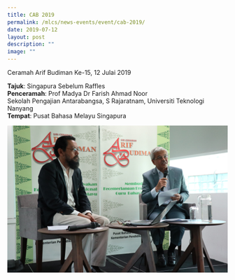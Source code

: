 ```yaml
---
title: CAB 2019
permalink: /mlcs/news-events/event/cab-2019/
date: 2019-07-12
layout: post
description: ""
image: ""
---
```

Ceramah Arif Budiman Ke-15, 12 Julai 2019  
  
**Tajuk**: Singapura Sebelum Raffles  
**Penceramah**: Prof Madya Dr Farish Ahmad Noor  
Sekolah Pengajian Antarabangsa, S Rajaratnam, Universiti Teknologi Nanyang  
**Tempat**: Pusat Bahasa Melayu Singapura

![Ceramah Arif Budiman Ke-15, 12 Julai 2019  ](/images/img__6995.jpeg)